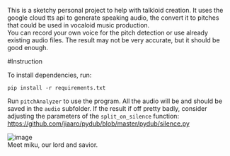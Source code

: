 This is a sketchy personal project to help with talkloid creation. It uses the google cloud tts api to generate speaking audio, the convert it to pitches that could be used in vocaloid music production. <br>
You can record your own voice for the pitch detection or use already existing audio files. The result may not be very accurate, but it should be good enough.

#Instruction

To install dependencies, run:

``pip install -r requirements.txt``

Run ``pitchAnalyzer`` to use the program. All the audio will be and should be saved in the ``audio`` subfolder. If the result if off pretty badly, consider adjusting the parameters of the 
``split_on_silence`` function: https://github.com/jiaaro/pydub/blob/master/pydub/silence.py


![image](https://github.com/user-attachments/assets/9bd07a02-8d2a-4e18-a84e-1d1f481b42c7) <br>
Meet miku, our lord and savior.


